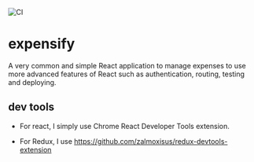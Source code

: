 ![CI](https://github.com/canyener/expensify/workflows/CI/badge.svg?branch=master)

# expensify
A very common and simple React application to manage expenses to use more advanced features of React such as authentication, routing, testing and deploying.

## dev tools

- For react, I simply use Chrome React Developer Tools extension.

- For Redux, I use https://github.com/zalmoxisus/redux-devtools-extension
